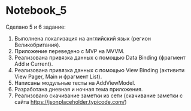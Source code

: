 # Notebook_5

Сделано 5 и 6 задание:

1) Выполнена локализация на английский язык (регион Великобритания).
2) Приложение переведено с MVP на MVVM.
3) Реализована привязка данных с помощью Data Binding (фрагмент Add и Current).
4) Реализована привязка данных с помощью View Binding (активити View Pager, Main и фрагмент List).
5) Написаны модульные тесты на AddViewModel.
6) Разработана дневная и ночная тема приложения.
7) Реализовано скачивание заметки из сети (скачивание заметки с сайта https://jsonplaceholder.typicode.com/)



